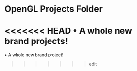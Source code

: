 # OpenGL Projects Folder
<<<<<<< HEAD
 • A whole new brand projects!
=======
 • A whole new brand project!
>>>>>>> edit
